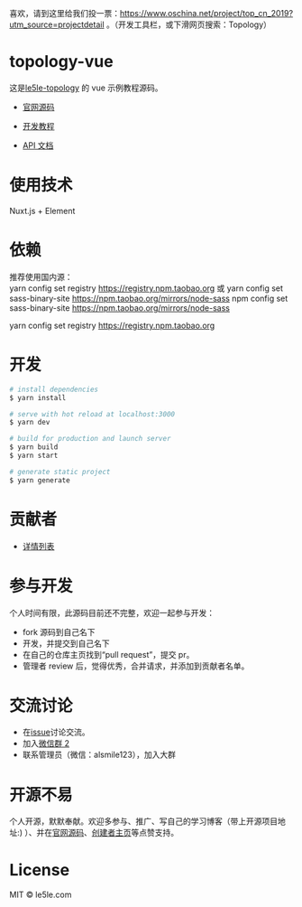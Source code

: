 喜欢，请到这里给我们投一票：https://www.oschina.net/project/top_cn_2019?utm_source=projectdetail 。（开发工具栏，或下滑网页搜索：Topology）

# topology-vue

这是[le5le-topology](http://topology.le5le.com) 的 vue 示例教程源码。

- [官网源码](https://github.com/le5le-com/topology)

- [开发教程](https://juejin.im/post/5dd73e85518825731c34b2ca)
- [API 文档](https://www.yuque.com/alsmile/topology)

# 使用技术

Nuxt.js + Element

# 依赖

推荐使用国内源：  
yarn config set registry https://registry.npm.taobao.org
或
yarn config set sass-binary-site https://npm.taobao.org/mirrors/node-sass
npm config set sass-binary-site https://npm.taobao.org/mirrors/node-sass

yarn config set registry https://registry.npm.taobao.org

# 开发

```bash
# install dependencies
$ yarn install

# serve with hot reload at localhost:3000
$ yarn dev

# build for production and launch server
$ yarn build
$ yarn start

# generate static project
$ yarn generate
```

# 贡献者

- [详情列表](https://github.com/le5le-com/topology-vue/graphs/contributors)

# 参与开发

个人时间有限，此源码目前还不完整，欢迎一起参与开发：

- fork 源码到自己名下
- 开发，并提交到自己名下
- 在自己的仓库主页找到“pull request”，提交 pr。
- 管理者 review 后，觉得优秀，合并请求，并添加到贡献者名单。

# 交流讨论

- 在[issue](https://github.com/le5le-com/topology-vue/issues)讨论交流。
- 加入[微信群 2](http://topology.le5le.com/assets/img/topology_wechat2.jpg)
- 联系管理员（微信：alsmile123），加入大群

# 开源不易

个人开源，默默奉献。欢迎多参与、推广、写自己的学习博客（带上开源项目地址:) ）、并在[官网源码](https://github.com/le5le-com/topology)、[创建者主页](https://juejin.im/user/58b1336c570c3500696559f8)等点赞支持。

# License

MIT © le5le.com
